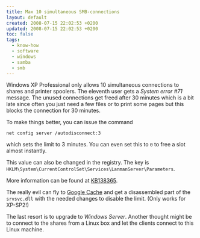 ```yaml
---
title: Max 10 simultaneous SMB-connections
layout: default
created: 2008-07-15 22:02:53 +0200
updated: 2008-07-15 22:02:53 +0200
toc: false
tags:
  - know-how
  - software
  - windows
  - samba
  - smb
---
```

Windows XP Professional only allows 10 simultaneous connections to shares and printer spoolers. The eleventh user gets
a *System error #71* message. The unused connections get freed after 30 minutes which is a bit late since often you
just need a few files or to print some pages but this blocks the connection for 30 minutes.

To make things better, you can issue the command

    net config server /autodisconnect:3

which sets the limit to 3 minutes. You can even set this to `0` to free a slot almost instantly.

This value can also be changed in the registry. The key is `HKLM\System\CurrentControlSet\Services\LanmanServer\Parameters`.

More information can be found at [KB138365](http://support.microsoft.com/kb/138365).


The really evil can fly to [Google Cache](http://66.102.9.104/search?q=cache:kHQ_0PQXJDQJ:tachyon.zapto.org/binaries/antiwpa/LanServerNoConnLimit/patched.txt+srvsvc.dll+%226a+0a%22&hl=en&ct=clnk&cd=3)
and get a disassembled part of the `srvsvc.dll` with the needed changes to disable the limit. (Only works for XP-SP2!)

The last resort is to upgrade to *Windows Server*. Another thought might be to connect to the shares from a Linux box
and let the clients connect to this Linux machine.
